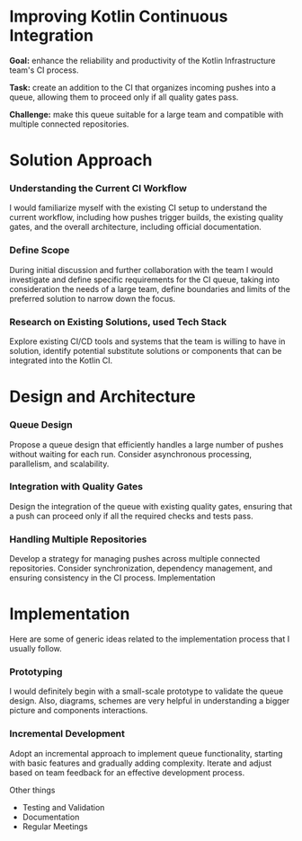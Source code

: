 # Improving Kotlin Continuous Integration

**Goal:** enhance the reliability and productivity of the Kotlin Infrastructure team's CI process.

**Task:** create an addition to the CI that organizes incoming pushes into a queue, allowing them to proceed only if all quality gates pass.

**Challenge:** make this queue suitable for a large team and compatible with multiple connected repositories.

# Solution Approach
### Understanding the Current CI Workflow
I would familiarize myself with the existing CI setup to understand the current workflow, including how pushes trigger builds, the existing quality gates, and the overall architecture, including official documentation.

### Define Scope
During initial discussion and further collaboration with the team I would investigate and define specific requirements for the CI queue, taking into consideration the needs of a large team, define boundaries and limits of the preferred solution to narrow down the focus.

### Research on Existing Solutions, used Tech Stack
Explore existing CI/CD tools and systems that the team is willing to have in solution, identify potential substitute solutions or components that can be integrated into the Kotlin CI.

# Design and Architecture
### Queue Design
Propose a queue design that efficiently handles a large number of pushes without waiting for each run. Consider asynchronous processing, parallelism, and scalability.

### Integration with Quality Gates
Design the integration of the queue with existing quality gates, ensuring that a push can proceed only if all the required checks and tests pass.

### Handling Multiple Repositories
Develop a strategy for managing pushes across multiple connected repositories. Consider synchronization, dependency management, and ensuring consistency in the CI process.
Implementation

# Implementation
Here are some of generic ideas related to the implementation process that I usually follow.
### Prototyping
I would definitely begin with a small-scale prototype to validate the queue design. Also, diagrams, schemes are very helpful in understanding a bigger picture and components interactions.


### Incremental Development
Adopt an incremental approach to implement queue functionality, starting with basic features and gradually adding complexity. Iterate and adjust based on team feedback for an effective development process.

Other things
+ Testing and Validation
+ Documentation
+ Regular Meetings
